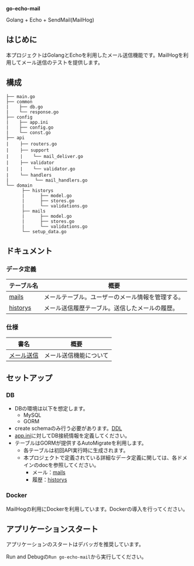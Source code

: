**go-echo-mail**

Golang + Echo + SendMail(MailHog)

## はじめに
本プロジェクトはGolangとEchoを利用したメール送信機能です。MailHogを利用してメール送信のテストを提供します。

## 構成
```
├── main.go
├── common
|    ├── db.go
|    └── response.go
├── config
|    ├── app.ini
|    ├── config.go
|    └── const.go
├── api
| 　　├── routers.go
| 　　├── support
| 　　|    └── mail_deliver.go
| 　　├── validator
| 　　|    └── validator.go
| 　　└── handlers
|          └── mail_handlers.go
└── domain
      ├── historys
      |      ├── model.go
      |      ├── stores.go
      |      └── validations.go
      ├── mails
      |      ├── model.go
      |      ├── stores.go
      |      └── validations.go
      └── setup_data.go
```
## ドキュメント
### データ定義
| テーブル名                                                                             | 概要                                             |
| -------------------------------------------------------------------------------------- | ------------------------------------------------ |
| [mails](https://github.com/chalmeal/go-echo-mail/blob/master/.doc/data/mails.md)       | メールテーブル。ユーザーのメール情報を管理する。 |
| [historys](https://github.com/chalmeal/go-echo-mail/blob/master/.doc/data/historys.md) | メール送信履歴テーブル。送信したメールの履歴。   |

### 仕様
| 書名           | 概要                   |
| -------------- | ---------------------- |
| [メール送信]() | メール送信機能について |

## セットアップ

### DB
* DBの環境は以下を想定します。
  * MySQL
  * GORM
* create schemaのみ行う必要があります。[DDL](.db/setup/ddl-create-chema.sql)
* [app.ini](config/app.ini)に対してDB接続情報を定義してください。
* テーブルはGORMが提供するAutoMigrateを利用します。
  * 各テーブルは初回API実行時に生成されます。
  * 本プロジェクトで定義されている詳細なデータ定義に関しては、各ドメインのdocを参照してください。
    * メール：[mails](https://github.com/chalmeal/go-echo-mail/blob/master/.doc/data/mails.md)
    * 履歴：[historys](https://github.com/chalmeal/go-echo-mail/blob/master/.doc/data/historys.md)

### Docker
MailHogの利用にDockerを利用しています。Dockerの導入を行ってください。

## アプリケーションスタート
アプリケーションのスタートはデバッガを推奨しています。

Run and Debugの`Run go-echo-mail`から実行してください。
